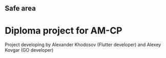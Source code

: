 ## Safe area

# Diploma project for AM-CP

Project developing by Alexander Khodosov (Flutter developer) and Alexey Kovgar (GO developer)
